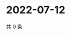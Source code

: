 # 2022-07-12

共 0 条

<!-- BEGIN WEIBO -->
<!-- 最后更新时间 Tue Jul 12 2022 22:24:23 GMT+0800 (China Standard Time) -->

<!-- END WEIBO -->
